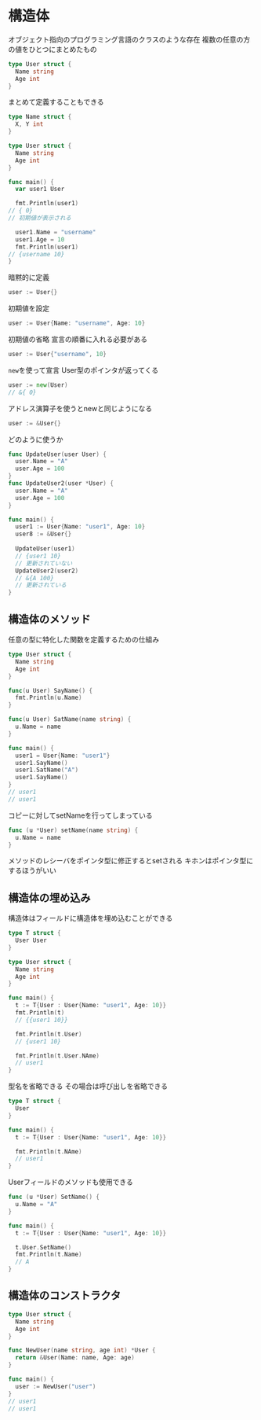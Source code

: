 # 構造体
オブジェクト指向のプログラミング言語のクラスのような存在
複数の任意の方の値をひとつにまとめたもの

```go
type User struct {
  Name string
  Age int
}
```

まとめて定義することもできる
```go
type Name struct {
  X, Y int
}
```


```go
type User struct {
  Name string
  Age int
}

func main() {
  var user1 User

  fmt.Println(user1)
// { 0}
// 初期値が表示される

  user1.Name = "username"
  user1.Age = 10
  fmt.Println(user1)
// {username 10}
}
```

暗黙的に定義
```go
user := User{}
```

初期値を設定
```go
user := User{Name: "username", Age: 10}
```

初期値の省略
宣言の順番に入れる必要がある
```go
user := User{"username", 10}
```

`new`を使って宣言
User型のポインタが返ってくる
```go
user := new(User)
// &{ 0}
```

アドレス演算子を使うとnewと同じようになる
```go
user := &User{}
```

どのように使うか

```go
func UpdateUser(user User) {
  user.Name = "A"
  user.Age = 100
}
func UpdateUser2(user *User) {
  user.Name = "A"
  user.Age = 100
}

func main() {
  user1 := User{Name: "user1", Age: 10}
  user8 := &User{}
  
  UpdateUser(user1)
  // {user1 10}
  // 更新されていない
  UpdateUser2(user2)
  // &{A 100}
  // 更新されている
}
```

## 構造体のメソッド
任意の型に特化した関数を定義するための仕組み

```go
type User struct {
  Name string
  Age int
}

func(u User) SayName() {
  fmt.Println(u.Name)
}

func(u User) SatName(name string) {
  u.Name = name
}

func main() {
  user1 = User{Name: "user1"}
  user1.SayName()
  user1.SatName("A")
  user1.SayName()
}
// user1
// user1
```

コピーに対してsetNameを行ってしまっている

```go
func (u *User) setName(name string) {
  u.Name = name
}
```

メソッドのレシーバをポインタ型に修正するとsetされる
キホンはポインタ型にするほうがいい

## 構造体の埋め込み
構造体はフィールドに構造体を埋め込むことができる


```go
type T struct {
  User User
}

type User struct {
  Name string
  Age int
}

func main() {
  t := T{User : User{Name: "user1", Age: 10}}
  fmt.Println(t)
  // {{user1 10}}

  fmt.Println(t.User)
  // {user1 10}

  fmt.Println(t.User.NAme)
  // user1
}
```

型名を省略できる
その場合は呼び出しを省略できる

```go
type T struct {
  User
}

func main() {
  t := T{User : User{Name: "user1", Age: 10}}

  fmt.Println(t.NAme)
  // user1
}
```

Userフィールドのメソッドも使用できる
```go
func (u *User) SetName() {
  u.Name = "A"
}

func main() {
  t := T{User : User{Name: "user1", Age: 10}}

  t.User.SetName()
  fmt.Println(t.Name)
  // A
}
```

## 構造体のコンストラクタ


```go
type User struct {
  Name string
  Age int
}

func NewUser(name string, age int) *User {
  return &User(Name: name, Age: age)
}

func main() {
  user := NewUser("user")
}
// user1
// user1
```

























